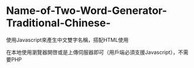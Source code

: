 # Name-of-Two-Word-Generator-Traditional-Chinese-
使用Javascript來產生中文雙字名稱，搭配HTML使用

在本地使用瀏覽器開啓或是上傳伺服器即可（用戶端必須支援Javascript），不需要PHP
